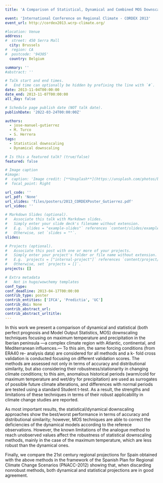 ```yaml
---
title: 'A Comparison of Statistical, Dynamical and Combined MOS Downscaling Approaches in the Framework of the PNACC-2012 Spanish Program'

event: 'International Conference on Regional Climate - CORDEX 2013'
event_url: http://cordex2013.wcrp-climate.org/

#location: Venue
address:
#  street: 450 Serra Mall
  city: Brussels
#  region: CA
#  postcode: '94305'
  country: Belgium

summary: ''
#abstract: ''

# Talk start and end times.
#   End time can optionally be hidden by prefixing the line with `#`.
date: 2013-11-04T00:00:00
date_end: 2013-11-07T00:00:00
all_day: false

# Schedule page publish date (NOT talk date).
publishDate: '2022-03-24T00:00:00Z'

authors: 
  - jose-manuel-gutierrez
  - M. Turco
  - S. Herrera
tags: 
  - Statistical downscaling
  - Dynamical downscaling

# Is this a featured talk? (true/false)
featured: false

# Image caption
#image:
#  caption: 'Image credit: [**Unsplash**](https://unsplash.com/photos/bzdhc5b3Bxs)'
#  focal_point: Right

url_code: ''
url_pdf: 'None'
url_slides: 'files/posters/2013_CORDEXPoster_Gutierrez.pdf'
url_video: ''

# Markdown Slides (optional).
#   Associate this talk with Markdown slides.
#   Simply enter your slide deck's filename without extension.
#   E.g. `slides = "example-slides"` references `content/slides/example-slides.md`.
#   Otherwise, set `slides = ""`.
slides:

# Projects (optional).
#   Associate this post with one or more of your projects.
#   Simply enter your project's folder or file name without extension.
#   E.g. `projects = ["internal-project"]` references `content/project/deep-learning/index.md`.
#   Otherwise, set `projects = []`.
projects: []

# Extra metadata
#   Not in hugo/wowchemy templates
conf_type: 
conf_deadline: 2013-04-17T00:00:00
contrib_type: poster
contrib_entities: ['IFCA', 'Predictia', 'UC']
contrib_doi: None
contrib_abstract_url: 
contrib_abstract_urltitle: 
---
```


In this work we present a comparison of dynamical and statistical (both perfect prognosis and Model Output Statistics, MOS) downscaling techniques focusing on maximum temperature and precipitation in the Iberian peninsula —a complex climate region with Atlantic, continental, and Mediterranean influences.— To this aim, the same forcing conditions (from ERA40 re- analysis data) are considered for all methods and a k- fold cross validation is conducted focusing on different validation scores. The methods are assessed not only in terms of accuracy and distributional similarity, but also considering their robustness/stationarity in changing climate conditions; to this aim, anomalous historical periods (warm/cold for maximum temperature and wet/dry for precipitation) are used as surrogates of possible future climate alterations, and differences with normal periods are tested using a standard Student t-test. As a result, the strengths and limitations of these techniques in terms of their robust applicability in climate change studies are reported.

As most important results, the statistical/dynamical downscaling approaches show the best/worst performance in terms of accuracy and distributional similarity; however, MOS techniques are able to correct the deficiencies of the dynamical models according to the referece observations. However, the known limitations of the analogue method to reach unobserved values affect the robustness of statistical downscaling methods, mainly in the case of the maximum temperature, which are less robust than the dynamical ones.

Finally, we compare the 21st century regional projections for Spain obtained with the above methods in the framework of the Spanish Plan for Regional Climate Change Scenarios (PNACC-2012) showing that, when discarding nonrobust methods, both dynamical and statistical projections are in good agreement. 

